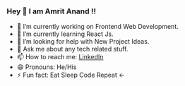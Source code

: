 ### Hey 👋 I am Amrit Anand !!

- 🔭 I’m currently working on Frontend Web Development.
- 🌱 I’m currently learning React Js.
- 🤔 I’m looking for help with New Project Ideas. 
- 💬 Ask me about any tech related stuff.
- 📫 How to reach me: [LinkedIn](https://www.linkedin.com/in/amrit-anand-579728159/)
- 😄 Pronouns: He/His
- ⚡ Fun fact: Eat Sleep Code Repeat <-
